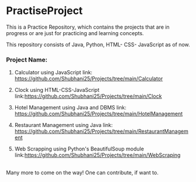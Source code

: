 # PractiseProject

This is a Practice Repository, which contains the projects that are in progress or are just for practicing and learning concepts. <br>



This repository consists of Java, Python, HTML- CSS- JavaScript as of now. <br>

### Project Name:

1. Calculator using JavaScript link: https://github.com/Shubhani25/Projects/tree/main/Calculator

2. Clock using HTML-CSS-JavaScript link:https://github.com/Shubhani25/Projects/tree/main/Clock

3. Hotel Management using Java and DBMS link: https://github.com/Shubhani25/Projects/tree/main/HotelManagement

4. Restaurant Management using Java link: https://github.com/Shubhani25/Projects/tree/main/RestaurantManagement

5. Web Scrapping using Python's BeautifulSoup module link:https://github.com/Shubhani25/Projects/tree/main/WebScraping

<br>
Many more to come on the way!
One can contribute, if want to.
